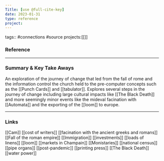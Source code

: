 ```yaml
---
Title: [use @full-cite-key]
date: 2023-01-31
type: reference
project:
---
```


tags:: #connections #source
projects:[[]]

### Reference 




---

### Summary & Key Take Aways

An exploration of the journey of change that led from the fall of rome and the information control the church held to the pre-computer concepts such as the [[Punch Cards]] and [[tabulator]]. Explores several steps in the journey of change including large cultural impacts like [[The Black Death]] and more seemingly minor events like the mideval facination with [[Automata]] and the exporting of the [[loom]] to europe.

--- 

### Links
[[Cam]]
[[cost of writers]]
[[facination with the ancient greeks and romans]]
[[Fall of the roman empire]]
[[Immigration]]
[[investments]]
[[loads of linens]]
[[loom]]
[[markets in Champain]]
[[Monistaries]]
[[national census]]
[[pipe organs]]
[[post-pandemic]]
[[printing press]]
[[The Black Death]]
[[water power]]
